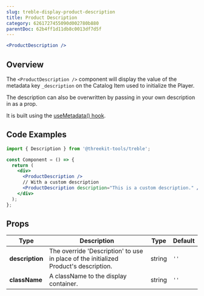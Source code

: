 ```yaml
---
slug: treble-display-product-description
title: Product Description
category: 6261727455090d002780b880
parentDoc: 62b4ff1d11db8c0013df7d5f
---
```


```jsx
<ProductDescription />
```

## Overview

The `<ProductDescription />` component will display the value of the metadata key `_description` on the Catalog Item used to initialize the Player.

The description can also be overwritten by passing in your own description in as a prop.

It is built using the [useMetadata() hook](#use-metadata).

## Code Examples

```jsx
import { Description } from '@threekit-tools/treble';

const Component = () => {
  return (
    <div>
      <ProductDescription />
      // With a custom description
      <ProductDescription description="This is a custom description." />
    </div>
  );
};
```

## Props

| Type            | Description                                                                          | Type   | Default |
| --------------- | ------------------------------------------------------------------------------------ | ------ | ------- |
| **description** | The override 'Description' to use in place of the initialized Product's description. | string | `''`    |
| **className**   | A className to the display container.                                                | string | `''`    |

